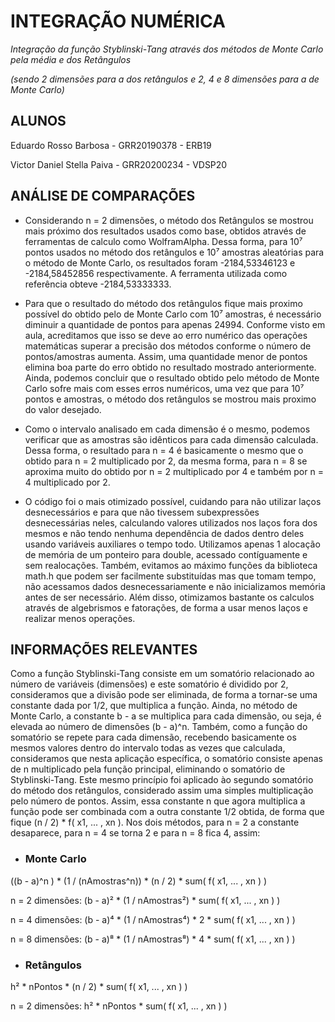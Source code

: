 # INTEGRAÇÃO NUMÉRICA
*Integração da função Styblinski-Tang através dos métodos de Monte Carlo pela média e dos Retângulos*

*(sendo 2 dimensões para a dos retângulos e 2, 4 e 8 dimensões para a de Monte Carlo)*

## ALUNOS

Eduardo Rosso Barbosa - GRR20190378 - ERB19

Victor Daniel Stella Paiva - GRR20200234 - VDSP20

## ANÁLISE DE COMPARAÇÕES

* Considerando n = 2 dimensões, o método dos Retângulos se mostrou mais próximo dos resultados usados como base, obtidos através de ferramentas de calculo como WolframAlpha. Dessa forma, para 10⁷ pontos usados no método dos retângulos e 10⁷ amostras aleatórias para o método de Monte Carlo, os resultados foram -2184,53346123 e -2184,58452856 respectivamente. A ferramenta utilizada como referência obteve -2184,53333333.

* Para que o resultado do método dos retângulos fique mais proximo possível do obtido pelo de Monte Carlo com 10⁷ amostras, é necessário diminuir a quantidade de pontos para apenas 24994. Conforme visto em aula, acreditamos que isso se deve ao erro numérico das operações matemáticas superar a precisão dos métodos conforme o número de pontos/amostras aumenta. Assim, uma quantidade menor de pontos elimina boa parte do erro obtido no resultado mostrado anteriormente. Ainda, podemos concluir que o resultado obtido pelo método de Monte Carlo sofre mais com esses erros numéricos, uma vez que para 10⁷ pontos e amostras, o método dos retângulos se mostrou mais proximo do valor desejado.

* Como o intervalo analisado em cada dimensão é o mesmo, podemos verificar que as amostras são idênticos para cada dimensão calculada. Dessa forma, o resultado para n = 4 é basicamente o mesmo que o obtido para n = 2 multiplicado por 2, da mesma forma, para n = 8 se aproxima muito do obtido por n = 2 multiplicado por 4 e também por n = 4 multiplicado por 2.

* O código foi o mais otimizado possível, cuidando para não utilizar laços desnecessários e para que não tivessem subexpressões desnecessárias neles, calculando valores utilizados nos laços fora dos mesmos e não tendo nenhuma dependência de dados dentro deles usando variáveis auxiliares o tempo todo. Utilizamos apenas 1 alocação de memória de um ponteiro para double, acessado contíguamente e sem realocações. Também, evitamos ao máximo funções da biblioteca math.h que podem ser facilmente substituídas mas que tomam tempo, não acessamos dados desnecessariamente e não inicializamos memória antes de ser necessário. Além disso, otimizamos bastante os calculos através de algebrismos e fatorações, de forma a usar menos laços e realizar menos operações.

## INFORMAÇÕES RELEVANTES

Como a função Styblinski-Tang consiste em um somatório relacionado ao número de variáveis (dimensões) e este somatório é dividido por 2, consideramos que a divisão pode ser eliminada, de forma a tornar-se uma constante dada por 1/2, que multiplica a função. Ainda, no método de Monte Carlo, a constante b - a se multiplica para cada dimensão, ou seja, é elevada ao número de dimensões (b - a)^n. Também, como a função do somatório se repete para cada dimensão, recebendo basicamente os mesmos valores dentro do intervalo todas as vezes que calculada, consideramos que nesta aplicação específica, o somatório consiste apenas de n multiplicado pela função principal, eliminando o somatório de Styblinski-Tang. Este mesmo princípio foi aplicado ào segundo somatório do método dos retângulos, considerado assim uma simples multiplicação pelo número de pontos. Assim, essa constante n que agora multiplica a função pode ser combinada com a outra constante 1/2 obtida, de forma que fique (n / 2) * f( x1, ... , xn ). Nos dois métodos, para n = 2 a constante desaparece, para n = 4 se torna 2 e para n = 8 fica 4, assim:

* ### Monte Carlo
((b - a)^n ) * (1 / (nAmostras^n)) * (n / 2) * sum( f( x1, ... , xn ) )

n = 2 dimensões: (b - a)² * (1 / nAmostras²) * sum( f( x1, ... , xn ) )

n = 4 dimensões: (b - a)⁴ * (1 / nAmostras⁴) * 2 * sum( f( x1, ... , xn ) )

n = 8 dimensões: (b - a)⁸ * (1 / nAmostras⁸) * 4 * sum( f( x1, ... , xn ) )

* ### Retângulos
h² * nPontos * (n / 2) * sum( f( x1, ... , xn ) )

n = 2 dimensões: h² * nPontos * sum( f( x1, ... , xn ) )